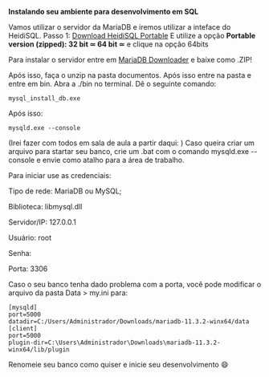 **Instalando seu ambiente para desenvolvimento em SQL**

Vamos utilizar o servidor da MariaDB e iremos utilizar a inteface do HeidiSQL.
Passo 1:
[Download HeidiSQL Portable](https://www.heidisql.com/download.php?download=portable-64)
E utilize a opção **Portable version (zipped): 32 bit ≃ 64 bit ≃** e clique na opção 64bits

Para instalar o servidor entre em [MariaDB Downloader](https://mariadb.org/download/?t=mariadb&p=mariadb&r=11.2.0&os=windows&cpu=x86_64&pkg=msi&m=fder) e baixe como .ZIP!

Após isso, faça o unzip na pasta documentos. Após isso entre na pasta e entre em bin. Abra a ./bin no terminal.
Dê o seguinte comando:
```
mysql_install_db.exe
```
Após isso:
```
mysqld.exe --console
```
(Irei fazer com todos em sala de aula a partir daqui: )
Caso queira criar um arquivo para startar seu banco, crie um .bat com o comando mysqld.exe --console e envie como atalho para a área de trabalho. 

Para iniciar use as credenciais:

Tipo de rede: MariaDB ou MySQL;

Biblioteca: libmysql.dll

Servidor/IP: 127.0.0.1

Usuário: root

Senha: 

Porta: 3306

Caso o seu banco tenha dado problema com a porta, você pode modificar o arquivo da pasta Data > my.ini para:
```
[mysqld]
port=5000
datadir=C:/Users/Administrador/Downloads/mariadb-11.3.2-winx64/data
[client]
port=5000
plugin-dir=C:\Users\Administrador\Downloads\mariadb-11.3.2-winx64/lib/plugin

```

Renomeie seu banco como quiser e inicie seu desenvolvimento 😄
